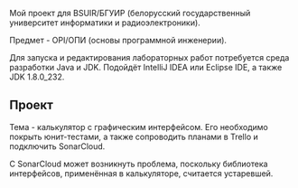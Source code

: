 Мой проект для BSUIR/БГУИР (белорусский государственный университет информатики и радиоэлектроники).

Предмет - OPI/ОПИ (основы программной инженерии).

Для запуска и редактирования лабораторных работ потребуется среда разработки Java и JDK. Подойдёт IntelliJ IDEA или Eclipse IDE, а также JDK 1.8.0_232.

<h2> Проект </h2>

 Тема - калькулятор с графическим интерфейсом. Его необходимо покрыть юнит-тестами, а также сопроводить планами в Trello и подключить SonarCloud.

 С SonarCloud может возникнуть проблема, поскольку библиотека интерфейсов, применённая в калькуляторе, считается устаревшей.
